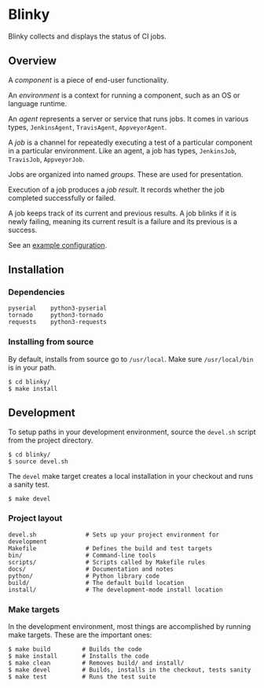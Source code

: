 # Blinky

Blinky collects and displays the status of CI jobs.

## Overview

A *component* is a piece of end-user functionality.

An *environment* is a context for running a component, such as an OS
or language runtime.

An *agent* represents a server or service that runs jobs.  It comes in
various types, `JenkinsAgent`, `TravisAgent`, `AppveyorAgent`.

A *job* is a channel for repeatedly executing a test of a particular
component in a particular environment.  Like an agent, a job has
types, `JenkinsJob`, `TravisJob`, `AppveyorJob`.

Jobs are organized into named *groups*.  These are used for
presentation.

Execution of a job produces a *job result*.  It records whether the
job completed successfully or failed.

A job keeps track of its current and previous results.  A job blinks
if it is newly failing, meaning its current result is a failure and
its previous is a success.

See an [example configuration](https://github.com/ssorj/blinky/blob/master/misc/config.py).

## Installation

### Dependencies

    pyserial    python3-pyserial
    tornado     python3-tornado
    requests    python3-requests

### Installing from source

By default, installs from source go to `/usr/local`.  Make sure
`/usr/local/bin` is in your path.

    $ cd blinky/
    $ make install

## Development

To setup paths in your development environment, source the `devel.sh`
script from the project directory.

    $ cd blinky/
    $ source devel.sh

The `devel` make target creates a local installation in your checkout
and runs a sanity test.

    $ make devel

### Project layout

    devel.sh              # Sets up your project environment for development
    Makefile              # Defines the build and test targets
    bin/                  # Command-line tools
    scripts/              # Scripts called by Makefile rules
    docs/                 # Documentation and notes
    python/               # Python library code
    build/                # The default build location
    install/              # The development-mode install location

### Make targets

In the development environment, most things are accomplished by
running make targets.  These are the important ones:

    $ make build         # Builds the code
    $ make install       # Installs the code
    $ make clean         # Removes build/ and install/
    $ make devel         # Builds, installs in the checkout, tests sanity
    $ make test          # Runs the test suite

<!-- # 2. sudo usermod -G wheel,dialout jross -->
